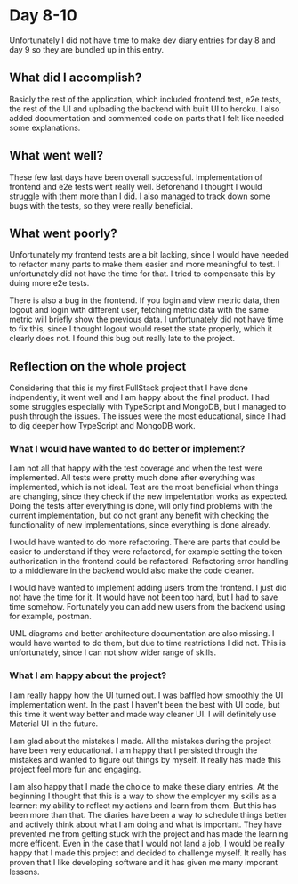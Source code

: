 # Day 8-10

Unfortunately I did not have time to make dev diary entries for day 8 and day 9 so they are bundled up in this entry.

## What did I accomplish? 

Basicly the rest of the application, which included frontend test, e2e tests, the rest of the UI and uploading the backend with built UI to heroku. I also added documentation and commented code on parts that I felt like needed some explanations. 

## What went well?

These few last days have been overall successful. Implementation of frontend and e2e tests went really well. Beforehand I thought I would struggle with them more than I did. I also managed to track down some bugs with the tests, so they were really beneficial. 

## What went poorly?

Unfortunately my frontend tests are a bit lacking, since I would have needed to refactor many parts to make them easier and more meaningful to test. I unfortunately did not have the time for that. I tried to compensate this by duing more e2e tests.

There is also a bug in the frontend. If you login and view metric data, then logout and login with different user, fetching metric data with the same metric will briefly show the previous data. I unfortunately did not have time to fix this, since I thought logout would reset the state properly, which it clearly does not. I found this bug out really late to the project.

## Reflection on the whole project

Considering that this is my first FullStack project that I have done indpendently, it went well and I am happy about the final product. I had some struggles especially with TypeScript and MongoDB, but I managed to push through the issues. The issues were the most educational, since I had to dig deeper how TypeScript and MongoDB work.

### What I would have wanted to do better or implement?

I am not all that happy with the test coverage and when the test were implemented. All tests were pretty much done after everything was implemented, which is not ideal. Test are the most beneficial when things are changing, since they check if the new impelentation works as expected. Doing the tests after everything is done, will only find problems with the current implementation, but do not grant any benefit with checking the functionality of new implementations, since everything is done already. 

I would have wanted to do more refactoring. There are parts that could be easier to understand if they were refactored, for example setting the token authorization in the frontend could be refactored. Refactoring error handling to a middleware in the backend would also make the code cleaner. 

I would have wanted to implement adding users from the frontend. I just did not have the time for it. It would have not been too hard, but I had to save time somehow. Fortunately you can add new users from the backend using for example, postman. 

UML diagrams and better architecture documentation are also missing. I would have wanted to do them, but due to time restrictions I did not. This is unfortunately, since I can not show wider range of skills.

### What I am happy about the project?

I am really happy how the UI turned out. I was baffled how smoothly the UI implementation went. In the past I haven't been the best with UI code, but this time it went way better and made way cleaner UI. I will definitely use Material UI in the future.

I am glad about the mistakes I made. All the mistakes during the project have been very educational. I am happy that I persisted through the mistakes and wanted to figure out things by myself. It really has made this project feel more fun and engaging. 

I am also happy that I made the choice to make these diary entries. At the beginning I thought that this is a way to show the employer my skills as a learner: my ability to reflect my actions and learn from them. But this has been more than that. The diaries have been a way to schedule things better and actively think about what I am doing and what is important. They have prevented me from getting stuck with the project and has made the learning more efficent. Even in the case that I would not land a job, I would be really happy that I made this project and decided to challenge myself. It really has proven that I like developing software and it has given me many imporant lessons.